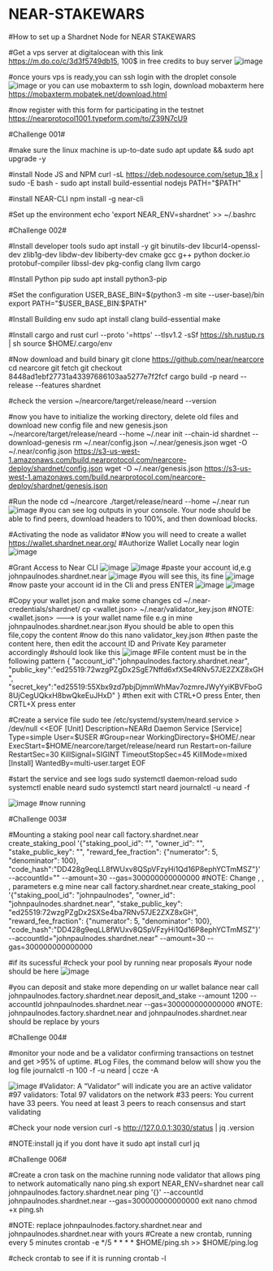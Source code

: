 # NEAR-STAKEWARS
#How to set up a Shardnet Node for NEAR STAKEWARS

#Get a vps server at digitalocean with this link https://m.do.co/c/3d3f5749db15, 100$ in free credits to buy server 
![image](https://user-images.githubusercontent.com/42779023/180081719-6e4b4627-a6db-4059-9aeb-686aa88e0931.png)

#once yours vps is ready,you can ssh login with the droplet console
![image](https://user-images.githubusercontent.com/42779023/180082131-92930516-b38e-403e-bef2-bb65fcbd9ecd.png)
or you can use mobaxterm to ssh login, download mobaxterm here https://mobaxterm.mobatek.net/download.html

#now register with this form for participating in the testnet https://nearprotocol1001.typeform.com/to/Z39N7cU9

#Challenge 001#

#make sure the linux machine is up-to-date
sudo apt update && sudo apt upgrade -y

#install Node JS and NPM
curl -sL https://deb.nodesource.com/setup_18.x | sudo -E bash - 
sudo apt install build-essential nodejs 
PATH="$PATH"

#install NEAR-CLI
npm install -g near-cli

#Set up the environment
echo 'export NEAR_ENV=shardnet' >> ~/.bashrc

#Challenge 002#

#Install developer tools
sudo apt install -y git binutils-dev libcurl4-openssl-dev zlib1g-dev libdw-dev libiberty-dev cmake gcc g++ python docker.io protobuf-compiler libssl-dev pkg-config clang llvm cargo

#Install Python pip
sudo apt install python3-pip

#Set the configuration
USER_BASE_BIN=$(python3 -m site --user-base)/bin
export PATH="$USER_BASE_BIN:$PATH"

#Install Building env
sudo apt install clang build-essential make

#Install cargo and rust
curl --proto '=https' --tlsv1.2 -sSf https://sh.rustup.rs | sh
source $HOME/.cargo/env

#Now download and build binary
git clone https://github.com/near/nearcore 
cd nearcore 
git fetch 
git checkout 8448ad1ebf27731a43397686103aa5277e7f2fcf
cargo build -p neard --release --features shardnet

#check the version
~/nearcore/target/release/neard --version

#now you have to initialize the working directory, delete old files and download new config file and new genesis.json
~/nearcore/target/release/neard --home ~/.near init --chain-id shardnet --download-genesis 
rm ~/.near/config.json ~/.near/genesis.json
wget -O ~/.near/config.json https://s3-us-west-1.amazonaws.com/build.nearprotocol.com/nearcore-deploy/shardnet/config.json 
wget -O ~/.near/genesis.json https://s3-us-west-1.amazonaws.com/build.nearprotocol.com/nearcore-deploy/shardnet/genesis.json

#Run the node
cd ~/nearcore
./target/release/neard --home ~/.near run
![image](https://user-images.githubusercontent.com/42779023/180088266-d6da46d1-1a73-4d27-822c-46ad5a892abe.png)
#you can see log outputs in your console. Your node should be able to find peers, download headers to 100%, and then download blocks.

#Activating the node as validator
#Now you will need to create a wallet https://wallet.shardnet.near.org/
#Authorize Wallet Locally
near login
![image](https://user-images.githubusercontent.com/42779023/180089139-d3501b3c-a2af-45bb-a955-62ad964f590f.png)

#Grant Access to Near CLI
![image](https://user-images.githubusercontent.com/42779023/180089741-2763afb9-17d9-4f7c-8325-29ef03d70b94.png)
![image](https://user-images.githubusercontent.com/42779023/180089798-784e5cc6-9453-4266-af25-cd87b8bd9cfd.png)
#paste your account id,e.g johnpaulnodes.shardnet.near
![image](https://user-images.githubusercontent.com/42779023/180089978-0628c944-ce62-44e6-93ed-f67770590571.png)
#you will see this, its fine
![image](https://user-images.githubusercontent.com/42779023/180090039-e0d9fbd3-bc94-4a9e-954a-b1522534d096.png)
#now paste your account id in the Cli and press ENTER
![image](https://user-images.githubusercontent.com/42779023/180090232-a702ed02-32b2-4fbc-9d9a-d75256a2660b.png)
![image](https://user-images.githubusercontent.com/42779023/180090313-304b526a-d972-43a5-9e3a-5421a28f7233.png)

#Copy your wallet json and make some changes
cd ~/.near-credentials/shardnet/
cp <wallet.json> ~/.near/validator_key.json
#NOTE:<wallet.json> ---> is your wallet name file e.g in mine johnpaulnodes.shardnet.near.json
#you should be able to open this file,copy the content
#now do this
nano validator_key.json
#then paste the content here, then edit the account ID and Private Key parameter accordingly
#should look like this
![image](https://user-images.githubusercontent.com/42779023/180093154-76819a03-6774-4ab1-8a2e-dc2a1ca52ba5.png)
#File content must be in the following pattern
{
"account_id":"johnpaulnodes.factory.shardnet.near",
"public_key":"ed25519:72wzgPZgDx2SgE7Nffd6xfXSe4RNv57JE2ZXZ8xGH",
"secret_key":"ed25519:55Xbx9zd7pbjDjmmWhMav7ozmreJWyYyiKBVFboG8UjCegUQkxH8bwQkeEuJHxD"
}
#then exit with CTRL+O press Enter, then CRTL+X press enter

#Create a service file 
sudo tee /etc/systemd/system/neard.service > /dev/null <<EOF 
[Unit] 
Description=NEARd Daemon Service 
[Service] 
Type=simple 
User=$USER #Group=near 
WorkingDirectory=$HOME/.near 
ExecStart=$HOME/nearcore/target/release/neard run 
Restart=on-failure 
RestartSec=30 
KillSignal=SIGINT 
TimeoutStopSec=45 
KillMode=mixed 
[Install] 
WantedBy=multi-user.target 
EOF

#start the service and see logs
sudo systemctl daemon-reload 
sudo systemctl enable neard 
sudo systemctl start neard
journalctl -u neard -f

![image](https://user-images.githubusercontent.com/42779023/180093925-a6573675-a9c0-4bdd-bffb-0fd1d6719451.png)
#now running

#Challenge 003#

#Mounting a staking pool
near call factory.shardnet.near create_staking_pool '{"staking_pool_id": "<pool id>", "owner_id": "<accountId>", "stake_public_key": "<public key>", "reward_fee_fraction": {"numerator": 5, "denominator": 100}, "code_hash":"DD428g9eqLL8fWUxv8QSpVFzyHi1Qd16P8ephYCTmMSZ"}' --accountId="<accountId>" --amount=30 --gas=300000000000000
#NOTE: Change <pool id>, <accountId>, <public key>, <accountId> parameters e.g mine near call factory.shardnet.near create_staking_pool '{"staking_pool_id": "johnpaulnodes", "owner_id": "johnpaulnodes.shardnet.near", "stake_public_key": "ed25519:72wzgPZgDx2SXSe4ba7RNv57JE2ZXZ8xGH", "reward_fee_fraction": {"numerator": 5, "denominator": 100}, "code_hash":"DD428g9eqLL8fWUxv8QSpVFzyHi1Qd16P8ephYCTmMSZ"}' --accountId="johnpaulnodes.shardnet.near" --amount=30 --gas=300000000000000 

#if its sucessful
#check your pool by running 
near proposals
#your node should be here
![image](https://user-images.githubusercontent.com/42779023/180095051-f7583a3a-eeb7-4d7b-8ebf-f4c9e6df9dd1.png)

#you can deposit and stake more depending on ur wallet balance
near call johnpaulnodes.factory.shardnet.near  deposit_and_stake --amount 1200 --accountId johnpaulnodes.shardnet.near --gas=300000000000000
#NOTE: johnpaulnodes.factory.shardnet.near and johnpaulnodes.shardnet.near should be replace by yours

#Challenge 004#

#monitor your node and be a validator confirming transactions on testnet and get >95% of uptime.
#Log Files, the command below will show you the log file
journalctl -n 100 -f -u neard | ccze -A

![image](https://user-images.githubusercontent.com/42779023/180096308-b91e92a9-d92c-47e3-8fe8-01c570e23978.png)
#Validator: A “Validator” will indicate you are an active validator
#97 validators: Total 97 validators on the network
#33 peers: You current have 33 peers. You need at least 3 peers to reach consensus and start validating

#Check your node version
curl -s http://127.0.0.1:3030/status | jq .version

#NOTE:install jq if you dont have it
sudo apt install curl jq

#Challenge 006#

#Create a cron task on the machine running node validator that allows ping to network automatically
nano ping.sh
export NEAR_ENV=shardnet
near call johnpaulnodes.factory.shardnet.near ping '{}' --accountId johnpaulnodes.shardnet.near --gas=300000000000000
exit nano
chmod +x ping.sh

#NOTE: replace johnpaulnodes.factory.shardnet.near and johnpaulnodes.shardnet.near with yours
#Create a new crontab, running every 5 minutes
crontab -e 
*/5 * * * *  $HOME/ping.sh >> $HOME/ping.log

#check crontab to see if it is running
crontab -l
